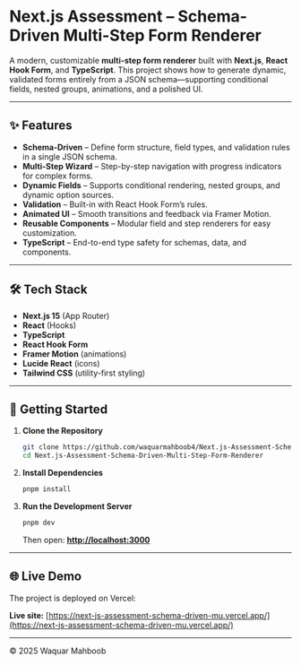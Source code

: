 # **Next.js Assessment – Schema-Driven Multi-Step Form Renderer**

A modern, customizable **multi-step form renderer** built with **Next.js**, **React Hook Form**, and **TypeScript**.
This project shows how to generate dynamic, validated forms entirely from a JSON schema—supporting conditional fields, nested groups, animations, and a polished UI.

---

## ✨ Features

* **Schema-Driven** – Define form structure, field types, and validation rules in a single JSON schema.
* **Multi-Step Wizard** – Step-by-step navigation with progress indicators for complex forms.
* **Dynamic Fields** – Supports conditional rendering, nested groups, and dynamic option sources.
* **Validation** – Built-in with React Hook Form’s rules.
* **Animated UI** – Smooth transitions and feedback via Framer Motion.
* **Reusable Components** – Modular field and step renderers for easy customization.
* **TypeScript** – End-to-end type safety for schemas, data, and components.

---

## 🛠 Tech Stack

* **Next.js 15** (App Router)
* **React** (Hooks)
* **TypeScript**
* **React Hook Form**
* **Framer Motion** (animations)
* **Lucide React** (icons)
* **Tailwind CSS** (utility-first styling)

---

## 🚀 Getting Started

1. **Clone the Repository**

   ```bash
   git clone https://github.com/waquarmahboob4/Next.js-Assessment-Schema-Driven-Multi-Step-Form-Renderer.git
   cd Next.js-Assessment-Schema-Driven-Multi-Step-Form-Renderer
   ```

2. **Install Dependencies**

   ```bash
   pnpm install
   ```

3. **Run the Development Server**

   ```bash
   pnpm dev
   ```

   Then open: **[http://localhost:3000](http://localhost:3000)**

---

## 🌐 Live Demo

The project is deployed on Vercel:

**Live site:** [https://next-js-assessment-schema-driven-mu.vercel.app/](https://next-js-assessment-schema-driven-mu.vercel.app/)

---

© 2025 Waquar Mahboob
